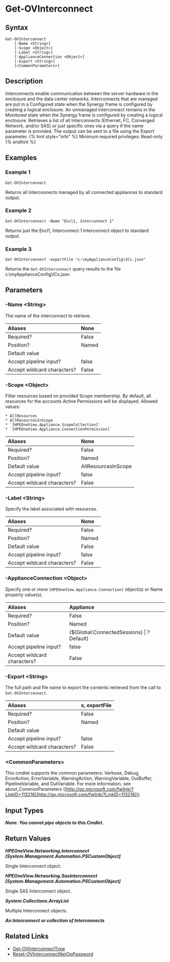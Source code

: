 ﻿---
description: Retrieve Interconnect resource(s).
---

# Get-OVInterconnect

## Syntax

```text
Get-OVInterconnect
    [-Name <String>]
    [-Scope <Object>]
    [-Label <String>]
    [-ApplianceConnection <Object>]
    [-Export <String>]
    [<CommonParameters>]
```

## Description

Interconnects enable communication between the server hardware in the enclosure and the data center networks. Interconnects that are managed are put in a Configured state when the Synergy frame is configured by creating a logical enclosure. An unmanaged interconnect remains in the Monitored state when the Synergy frame is configured by creating a logical enclosure.
Retrieves a list of all Interconnects (Ethernet, FC, Converged Network, and/or SAS) or just specific ones via a query if the name parameter is provided. The output can be sent to a file using the Export parameter.
{% hint style="info" %}
Minimum required privileges: Read-only
{% endhint %}

## Examples

###  Example 1 

```text
Get-OVInterconnect
```

Returns all Interconnects managed by all connected appliances to standard output.

###  Example 2 

```text
Get-OVInterconnect -Name "Encl1, Interconnect 1"
```

Returns just the Encl1, Interconnect 1 Interconnect object to standard output.

###  Example 3 

```text
Get-OVInterconnect -exportFile "c:\myApplianceConfig\ICs.json"
```

Returns the `Get-OVInterconnect` query results to the file c:\myApplianceConfig\ICs.json

## Parameters

### -Name &lt;String&gt;

The name of the interconnect to retrieve.

| Aliases | None |
| :--- | :--- |
| Required? | False |
| Position? | Named |
| Default value |  |
| Accept pipeline input? | false |
| Accept wildcard characters? | False |

### -Scope &lt;Object&gt;

Filter resources based on provided Scope membership.  By default, all resources for the accounts Active Permissions will be displayed.  Allowed values:

    * AllResources
    * AllResourcesInScope
    * `[HPEOneView.Appliance.ScopeCollection]`
    * `[HPEOneView.Appliance.ConnectionPermission]`

| Aliases | None |
| :--- | :--- |
| Required? | False |
| Position? | Named |
| Default value | AllResourcesInScope |
| Accept pipeline input? | false |
| Accept wildcard characters? | False |

### -Label &lt;String&gt;

Specify the label associated with resources.

| Aliases | None |
| :--- | :--- |
| Required? | False |
| Position? | Named |
| Default value | False |
| Accept pipeline input? | false |
| Accept wildcard characters? | False |

### -ApplianceConnection &lt;Object&gt;

Specify one or more `[HPEOneView.Appliance.Connection]` object(s) or Name property value(s).

| Aliases | Appliance |
| :--- | :--- |
| Required? | False |
| Position? | Named |
| Default value | (${Global:ConnectedSessions} &vert; ? Default) |
| Accept pipeline input? | false |
| Accept wildcard characters? | False |

### -Export &lt;String&gt;

The full path and file name to export the contents retrieved from the call to `Get-OVInterconnect`.

| Aliases | x, exportFile |
| :--- | :--- |
| Required? | False |
| Position? | Named |
| Default value |  |
| Accept pipeline input? | false |
| Accept wildcard characters? | False |

### &lt;CommonParameters&gt;

This cmdlet supports the common parameters: Verbose, Debug, ErrorAction, ErrorVariable, WarningAction, WarningVariable, OutBuffer, PipelineVariable, and OutVariable. For more information, see about\_CommonParameters \([http://go.microsoft.com/fwlink/?LinkID=113216](http://go.microsoft.com/fwlink/?LinkID=113216)\)

## Input Types

_**None.  You cannot pipe objects to this Cmdlet.**_

## Return Values

_**HPEOneView.Networking.Interconnect [System.Management.Automation.PSCustomObject]**_

Single Interconnect object.

_**HPEOneView.Networking.SasInterconnect [System.Management.Automation.PSCustomObject]**_

Single SAS Interconnect object.

_**System.Collections.ArrayList**_

Multiple Interconnect objects.

_**An Interconnect or collection of Interconnects**_



## Related Links

* [Get-OVInterconnectType](get-ovinterconnecttype.md)
* [Reset-OVInterconnectNetOpPassword](reset-ovinterconnectnetoppassword.md)
